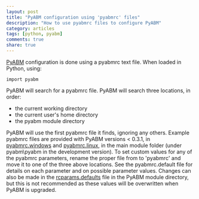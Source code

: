 ```yaml
---
layout: post
title: "PyABM configuration using 'pyabmrc' files"
description: "How to use pyabmrc files to configure PyABM"
category: articles
tags: [python, pyabm]
comments: true
share: true
---
```


[PyABM](/pyabm) configuration is done using a pyabmrc text file. When loaded in 
Python, using:

    import pyabm

PyABM will search for a pyabmrc file. PyABM will search three locations, in 
order:

* the current working directory
* the current user's home directory
* the pyabm module directory

PyABM will use the first pyabmrc file it finds, ignoring any others. Example 
pyabmrc files are provided with PyABM versions < 0.3.1, in 
[pyabmrc.windows](https://raw.github.com/azvoleff/pyabm/master/pyabm/pyabmrc.windows)
and 
[pyabmrc.linux](https://raw.github.com/azvoleff/pyabm/master/pyabm/pyabmrc.linux), 
in the main module folder (under pyabm\pyabm in the development version). To 
set custom values for any of the pyabmrc parameters, rename the proper file 
from to 'pyabmrc' and move it to one of the three above locations. See the 
pyabmrc.default file for details on each parameter and on possible parameter 
values. Changes can also be made in the 
[rcparams.defaults](https://raw.github.com/azvoleff/pyabm/master/pyabm/rcparams.default)
file in the PyABM module directory, but this is not recommended as these values 
will be overwritten when PyABM is upgraded.

